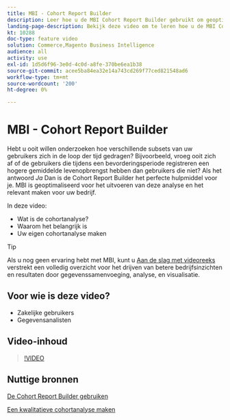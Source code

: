 ```yaml
---
title: MBI - Cohort Report Builder
description: Leer hoe u de MBI Cohort Report Builder gebruikt om geoptimaliseerde rapporten en analyses te maken die relevant zijn voor uw bedrijf.
landing-page-description: Bekijk deze video om te leren hoe u de MBI Cohort Report Builder kunt gebruiken om geoptimaliseerde rapporten en analyses te maken die relevant zijn voor uw bedrijf.
kt: 10288
doc-type: feature video
solution: Commerce,Magento Business Intelligence
audience: all
activity: use
exl-id: 1d5d6f96-3e0d-4c0d-a8fe-370be6ea1b38
source-git-commit: acee5ba84ea32e14a743cd269f77ced821548ad6
workflow-type: tm+mt
source-wordcount: '200'
ht-degree: 0%

---
```


# MBI - Cohort Report Builder

Hebt u ooit willen onderzoeken hoe verschillende subsets van uw gebruikers zich in de loop der tijd gedragen? Bijvoorbeeld, vroeg ooit zich af of de gebruikers die tijdens een bevorderingsperiode registreren een hogere gemiddelde levenopbrengst hebben dan gebruikers die niet? Als het antwoord _Ja_ Dan is de Cohort Report Builder het perfecte hulpmiddel voor je. MBI is geoptimaliseerd voor het uitvoeren van deze analyse en het relevant maken voor uw bedrijf.

In deze video:

- Wat is de cohortanalyse?
- Waarom het belangrijk is
- Uw eigen cohortanalyse maken

>[!TIP]
>
>Als u nog geen ervaring hebt met MBI, kunt u [Aan de slag met videoreeks](1-overview.md) verstrekt een volledig overzicht voor het drijven van betere bedrijfsinzichten en resultaten door gegevenssamenvoeging, analyse, en visualisatie.

## Voor wie is deze video?

- Zakelijke gebruikers
- Gegevensanalisten

## Video-inhoud

>[!VIDEO](https://video.tv.adobe.com/v/342407?quality=12&learn=on)

## Nuttige bronnen

[De Cohort Report Builder gebruiken](https://docs.magento.com/mbi/data-analyst/dev-reports/cohort-rpt-bldr.html)

[Een kwalitatieve cohortanalyse maken](https://docs.magento.com/mbi/data-analyst/dev-reports/create-qual-cohort-analysis.html)
